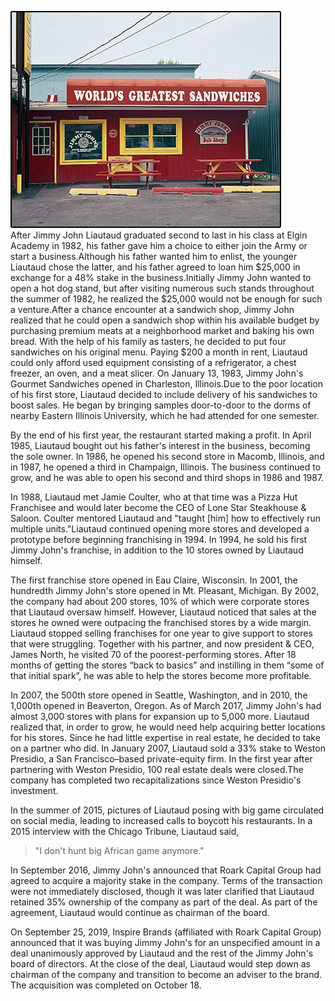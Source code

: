 ![original store](JJ_original_store_010314.webp)  
After Jimmy John Liautaud graduated second to last in his class at Elgin Academy in 1982, his father gave him a choice to either join the Army or start a business.Although his father wanted him to enlist, the younger Liautaud chose the latter, and his father agreed to loan him $25,000 in exchange for a 48% stake in the business.Initially Jimmy John wanted to open a hot dog stand, but after visiting numerous such stands throughout the summer of 1982, he realized the $25,000 would not be enough for such a venture.After a chance encounter at a sandwich shop, Jimmy John realized that he could open a sandwich shop within his available budget by purchasing premium meats at a neighborhood market and baking his own bread. With the help of his family as tasters, he decided to put four sandwiches on his original menu. Paying $200 a month in rent, Liautaud could only afford used equipment consisting of a refrigerator, a chest freezer, an oven, and a meat slicer.
On January 13, 1983, Jimmy John's Gourmet Sandwiches opened in Charleston, Illinois.Due to the poor location of his first store, Liautaud decided to include delivery of his sandwiches to boost sales. He began by bringing samples door-to-door to the dorms of nearby Eastern Illinois University, which he had attended for one semester.

By the end of his first year, the restaurant started making a profit. In April 1985, Liautaud bought out his father's interest in the business, becoming the sole owner. In 1986, he opened his second store in Macomb, Illinois, and in 1987, he opened a third in Champaign, Illinois. The business continued to grow, and he was able to open his second and third shops in 1986 and 1987.

In 1988, Liautaud met Jamie Coulter, who at that time was a Pizza Hut Franchisee and would later become the CEO of Lone Star Steakhouse & Saloon. Coulter mentored Liautaud and "taught [him] how to effectively run multiple units."Liautaud continued opening more stores and developed a prototype before beginning franchising in 1994. In 1994, he sold his first Jimmy John's franchise, in addition to the 10 stores owned by Liautaud himself.

The first franchise store opened in Eau Claire, Wisconsin. In 2001, the hundredth Jimmy John's store opened in Mt. Pleasant, Michigan. By 2002, the company had about 200 stores, 10% of which were corporate stores that Liautaud oversaw himself. However, Liautaud noticed that sales at the stores he owned were outpacing the franchised stores by a wide margin. Liautaud stopped selling franchises for one year to give support to stores that were struggling. Together with his partner, and now president & CEO, James North, he visited 70 of the poorest-performing stores. After 18 months of getting the stores “back to basics” and instilling in them “some of that initial spark”, he was able to help the stores become more profitable.

In 2007, the 500th store opened in Seattle, Washington, and in 2010, the 1,000th opened in Beaverton, Oregon. As of March 2017, Jimmy John's had almost 3,000 stores with plans for expansion up to 5,000 more. Liautaud realized that, in order to grow, he would need help acquiring better locations for his stores. Since he had little expertise in real estate, he decided to take on a partner who did. In January 2007, Liautaud sold a 33% stake to Weston Presidio, a San Francisco–based private-equity firm. In the first year after partnering with Weston Presidio, 100 real estate deals were closed.The company has completed two recapitalizations since Weston Presidio's investment.

In the summer of 2015, pictures of Liautaud posing with big game circulated on social media, leading to increased calls to boycott his restaurants. In a 2015 interview with the Chicago Tribune, Liautaud said, 
>"I don't hunt big African game anymore."

In September 2016, Jimmy John's announced that Roark Capital Group had agreed to acquire a majority stake in the company. Terms of the transaction were not immediately disclosed, though it was later clarified that Liautaud retained 35% ownership of the company as part of the deal. As part of the agreement, Liautaud would continue as chairman of the board.

On September 25, 2019, Inspire Brands (affiliated with Roark Capital Group) announced that it was buying Jimmy John's for an unspecified amount in a deal unanimously approved by Liautaud and the rest of the Jimmy John's board of directors. At the close of the deal, Liautaud would step down as chairman of the company and transition to become an adviser to the brand. The acquisition was completed on October 18.